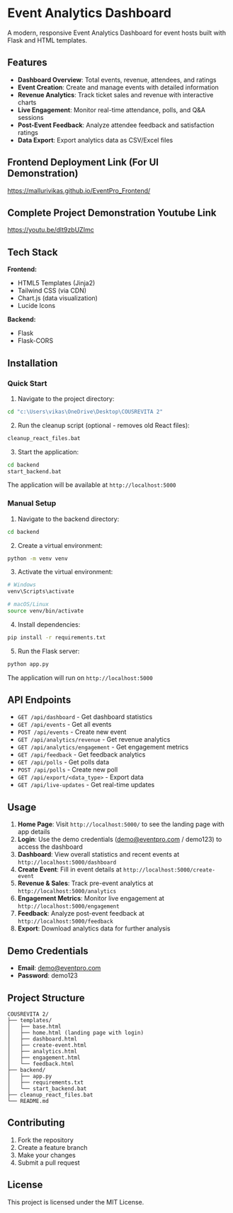 # Event Analytics Dashboard

A modern, responsive Event Analytics Dashboard for event hosts built with Flask and HTML templates.

## Features

- **Dashboard Overview**: Total events, revenue, attendees, and ratings
- **Event Creation**: Create and manage events with detailed information
- **Revenue Analytics**: Track ticket sales and revenue with interactive charts
- **Live Engagement**: Monitor real-time attendance, polls, and Q&A sessions
- **Post-Event Feedback**: Analyze attendee feedback and satisfaction ratings
- **Data Export**: Export analytics data as CSV/Excel files

## Frontend Deployment Link (For UI Demonstration)
https://mallurivikas.github.io/EventPro_Frontend/

## Complete Project Demonstration Youtube Link
https://youtu.be/dlt9zbUZImc

## Tech Stack

**Frontend:**
- HTML5 Templates (Jinja2)
- Tailwind CSS (via CDN)
- Chart.js (data visualization)
- Lucide Icons

**Backend:**
- Flask
- Flask-CORS

## Installation

### Quick Start

1. Navigate to the project directory:
```bash
cd "c:\Users\vikas\OneDrive\Desktop\COUSREVITA 2"
```

2. Run the cleanup script (optional - removes old React files):
```bash
cleanup_react_files.bat
```

3. Start the application:
```bash
cd backend
start_backend.bat
```

The application will be available at `http://localhost:5000`

### Manual Setup

1. Navigate to the backend directory:
```bash
cd backend
```

2. Create a virtual environment:
```bash
python -m venv venv
```

3. Activate the virtual environment:
```bash
# Windows
venv\Scripts\activate

# macOS/Linux
source venv/bin/activate
```

4. Install dependencies:
```bash
pip install -r requirements.txt
```

5. Run the Flask server:
```bash
python app.py
```

The application will run on `http://localhost:5000`

## API Endpoints

- `GET /api/dashboard` - Get dashboard statistics
- `GET /api/events` - Get all events
- `POST /api/events` - Create new event
- `GET /api/analytics/revenue` - Get revenue analytics
- `GET /api/analytics/engagement` - Get engagement metrics
- `GET /api/feedback` - Get feedback analytics
- `GET /api/polls` - Get polls data
- `POST /api/polls` - Create new poll
- `GET /api/export/<data_type>` - Export data
- `GET /api/live-updates` - Get real-time updates

## Usage

1. **Home Page**: Visit `http://localhost:5000/` to see the landing page with app details
2. **Login**: Use the demo credentials (demo@eventpro.com / demo123) to access the dashboard
3. **Dashboard**: View overall statistics and recent events at `http://localhost:5000/dashboard`
4. **Create Event**: Fill in event details at `http://localhost:5000/create-event`
5. **Revenue & Sales**: Track pre-event analytics at `http://localhost:5000/analytics`
6. **Engagement Metrics**: Monitor live engagement at `http://localhost:5000/engagement`
7. **Feedback**: Analyze post-event feedback at `http://localhost:5000/feedback`
8. **Export**: Download analytics data for further analysis

## Demo Credentials

- **Email**: demo@eventpro.com
- **Password**: demo123

## Project Structure

```
COUSREVITA 2/
├── templates/
│   ├── base.html
│   ├── home.html (landing page with login)
│   ├── dashboard.html
│   ├── create-event.html
│   ├── analytics.html
│   ├── engagement.html
│   └── feedback.html
├── backend/
│   ├── app.py
│   ├── requirements.txt
│   └── start_backend.bat
├── cleanup_react_files.bat
└── README.md
```

## Contributing

1. Fork the repository
2. Create a feature branch
3. Make your changes
4. Submit a pull request

## License

This project is licensed under the MIT License.
